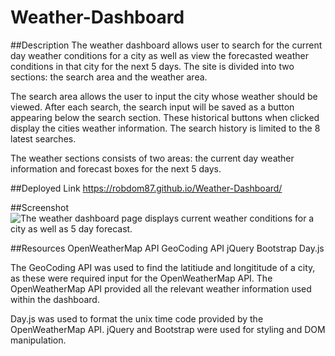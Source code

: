 # Weather-Dashboard

##Description
The weather dashboard allows user to search for the current day weather conditions for a city as well as view the forecasted weather conditions in that city for the next 5 days. The site is divided into two sections: the search area and the weather area.

The search area allows the user to input the city whose weather should be viewed. After each search, the search input will be saved as a button appearing below the search section. These historical buttons when clicked display the cities weather information. The search history is limited to the 8 latest searches.

The weather sections consists of two areas: the current day weather information and forecast boxes for the next 5 days. 

##Deployed Link
https://robdom87.github.io/Weather-Dashboard/

##Screenshot
![The weather dashboard page displays current weather conditions for a city as well as 5 day forecast.](./Assets/Weather%20Dashboard.gif)

##Resources
OpenWeatherMap API
GeoCoding API
jQuery
Bootstrap
Day.js

The GeoCoding API was used to find the latitiude and longititude of a city, as these were required input for the OpenWeatherMap API. The OpenWeatherMap API provided all the relevant weather information used within the dashboard. 

Day.js was used to format the unix time code provided by the OpenWeatherMap API. jQuery and Bootstrap were used for styling and DOM manipulation.